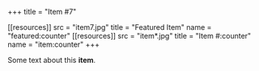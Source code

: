 +++
title = "Item #7"

[[resources]]
src = "item7.jpg"
title = "Featured Item"
name = "featured:counter"
[[resources]]
src = "item*.jpg"
title = "Item #:counter"
name = "item:counter"
+++



Some text about this **item**.